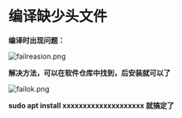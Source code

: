 # 编译缺少头文件



**编译时出现问题：**

![failreasion.png](/home/hert/hert_page/megahertz/picture/failreasion.png)



**解决方法，可以在软件仓库中找到，后安装就可以了**

![failok.png](/home/hert/hert_page/megahertz/picture/failok.png)



**sudo apt install xxxxxxxxxxxxxxxxxxxx   就搞定了**
